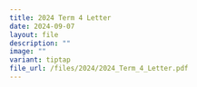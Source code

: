 ```yaml
---
title: 2024 Term 4 Letter
date: 2024-09-07
layout: file
description: ""
image: ""
variant: tiptap
file_url: /files/2024/2024_Term_4_Letter.pdf
---
```


